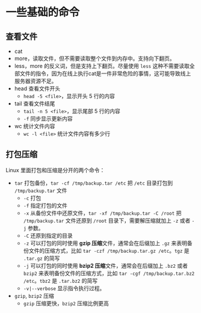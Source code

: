 # 一些基础的命令

## 查看文件

- cat
- more，读取文件，但不需要读取整个文件到内存中。支持向下翻页。
- less，more 的反义词，但是支持上下翻页。尽量使用 `less` 这种不需要读取全部文件的指令，因为在线上执行cat是一件非常危险的事情，这可能导致线上服务器资源不足。
- head 查看文件开头
  - `head -5 <file>`，显示开头 5 行的内容
- tail 查看文件结尾
  - `tail -n 5 <file>`，显示尾部 5 行的内容
  - `-f` 同步显示更新内容
- wc 统计文件内容
  - `wc -l <file>` 统计文件内容有多少行
  
## 打包压缩

Linux 里面打包和压缩是分开的两个命令：

- `tar` 打包备份，`tar -cf /tmp/backup.tar /etc` 把 `/etc` 目录打包到 `/tmp/backup.tar` 文件
  - `-c` 打包
  - `-f` 指定打包的文件
  - `-x`  从备份文件中还原文件，`tar -xf /tmp/backup.tar -C /root` 把 `/tmp/backup.tar` 文件还原到 `/root` 目录下，需要解压缩就加上 `-z` 或者 `-j` 参数。
  - `-C` 还原到指定的目录  
  - `-z` 可以打包的同时使用 **gzip 压缩**文件，通常会在后缀加上 `.gz` 来表明备份文件的压缩方式，比如 `tar -czf /tmp/backup.tar.gz /etc`。`tgz` 是 `.tar.gz` 的简写
  - `-j` 可以打包的同时使用 **bzip2 压缩**文件，通常会在后缀加上 `.bz2` 或者 `bzip2` 来表明备份文件的压缩方式，比如 `tar -cgf /tmp/backup.tar.bz2 /etc`。`tbz2` 是 `.tar.bz2` 的简写
  - `-v|--verbose` 显示指令执行过程。
- `gzip`, `bzip2` 压缩
  - `gzip` 压缩更快，`bzip2` 压缩比例更高
